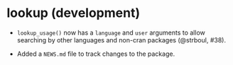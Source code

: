 # lookup (development)

* `lookup_usage()` now has a `language` and `user` arguments to allow searching
  by other languages and non-cran packages (@strboul, #38).

* Added a `NEWS.md` file to track changes to the package.
